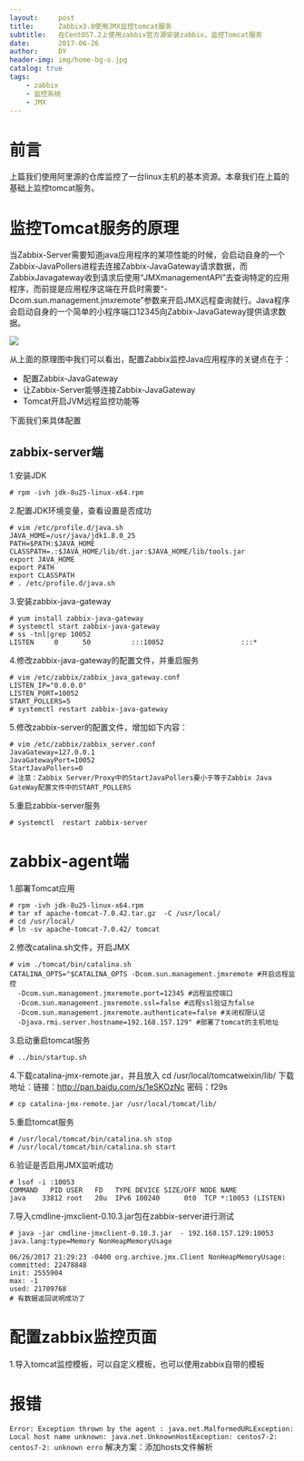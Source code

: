 ```yaml
---
layout:     post
title:      Zabbix3.0使用JMX监控tomcat服务
subtitle:   在CentOS7.2上使用zabbix官方源安装zabbix，监控Tomcat服务
date:       2017-06-26
author:     DY
header-img: img/home-bg-o.jpg
catalog: true
tags:
    - zabbix
    - 监控系统
    - JMX
---
```

# 前言

上篇我们使用阿里源的仓库监控了一台linux主机的基本资源。本章我们在上篇的基础上监控tomcat服务。

# 监控Tomcat服务的原理

当Zabbix-Server需要知道java应用程序的某项性能的时候，会启动自身的一个Zabbix-JavaPollers进程去连接Zabbix-JavaGateway请求数据，而ZabbixJavagateway收到请求后使用“JMXmanagementAPI”去查询特定的应用程序，而前提是应用程序这端在开启时需要“-Dcom.sun.management.jmxremote”参数来开启JMX远程查询就行。Java程序会启动自身的一个简单的小程序端口12345向Zabbix-JavaGateway提供请求数据。

![](http://www.msbgn.cn/msbgn/tomcat211.png)

从上面的原理图中我们可以看出，配置Zabbix监控Java应用程序的关键点在于：
- 配置Zabbix-JavaGateway
- 让Zabbix-Server能够连接Zabbix-JavaGateway
- Tomcat开启JVM远程监控功能等

下面我们来具体配置

## zabbix-server端

1.安装JDK
```
# rpm -ivh jdk-8u25-linux-x64.rpm 
```
2.配置JDK环境变量，查看设置是否成功
```
# vim /etc/profile.d/java.sh
JAVA_HOME=/usr/java/jdk1.8.0_25
PATH=$PATH:$JAVA_HOME
CLASSPATH=.:$JAVA_HOME/lib/dt.jar:$JAVA_HOME/lib/tools.jar
export JAVA_HOME
export PATH
export CLASSPATH
# . /etc/profile.d/java.sh
```
3.安装zabbix-java-gateway
```
# yum install zabbix-java-gateway
# systemctl start zabbix-java-gateway
# ss -tnl|grep 10052
LISTEN     0      50          :::10052                   :::*  
```
4.修改zabbix-java-gateway的配置文件，并重启服务
```
# vim /etc/zabbix/zabbix_java_gateway.conf
LISTEN_IP="0.0.0.0"
LISTEN_PORT=10052
START_POLLERS=5
# systemctl restart zabbix-java-gateway
```
5.修改zabbix-server的配置文件，增加如下内容：
```
# vim /etc/zabbix/zabbix_server.conf
JavaGateway=127.0.0.1
JavaGatewayPort=10052
StartJavaPollers=0
# 注意：Zabbix Server/Proxy中的StartJavaPollers要小于等于Zabbix Java GateWay配置文件中的START_POLLERS
```
5.重启zabbix-server服务
```
# systemctl  restart zabbix-server
```

# zabbix-agent端
1.部署Tomcat应用
```
# rpm -ivh jdk-8u25-linux-x64.rpm 
# tar xf apache-tomcat-7.0.42.tar.gz  -C /usr/local/
# cd /usr/local/
# ln -sv apache-tomcat-7.0.42/ tomcat
```
2.修改catalina.sh文件，开启JMX
```
# vim ./tomcat/bin/catalina.sh
CATALINA_OPTS="$CATALINA_OPTS -Dcom.sun.management.jmxremote #开启远程监控
  -Dcom.sun.management.jmxremote.port=12345 #远程监控端口
  -Dcom.sun.management.jmxremote.ssl=false #远程ssl验证为false
  -Dcom.sun.management.jmxremote.authenticate=false #关闭权限认证
  -Djava.rmi.server.hostname=192.168.157.129" #部署了tomcat的主机地址
```
3.启动重启tomcat服务
```
# ../bin/startup.sh 
```
4.下载catalina-jmx-remote.jar，并且放入 cd /usr/local/tomcatweixin/lib/
下载地址：链接：http://pan.baidu.com/s/1eSKOzNc 密码：f29s
```
# cp catalina-jmx-remote.jar /usr/local/tomcat/lib/
```
5.重启tomcat服务
```
# /usr/local/tomcat/bin/catalina.sh stop
# /usr/local/tomcat/bin/catalina.sh start
```
6.验证是否启用JMX监听成功
```
# lsof -i :10053
COMMAND   PID USER   FD   TYPE DEVICE SIZE/OFF NODE NAME
java    33812 root   20u  IPv6 100240      0t0  TCP *:10053 (LISTEN)
```
7.导入cmdline-jmxclient-0.10.3.jar包在zabbix-server进行测试
```
# java -jar cmdline-jmxclient-0.10.3.jar  - 192.168.157.129:10053 java.lang:type=Memory NonHeapMemoryUsage

06/26/2017 21:29:23 -0400 org.archive.jmx.Client NonHeapMemoryUsage: 
committed: 22478848
init: 2555904
max: -1
used: 21709768
# 有数据返回说明成功了
```

# 配置zabbix监控页面
1.导入tomcat监控模板，可以自定义模板，也可以使用zabbix自带的模板


# 报错
`Error: Exception thrown by the agent : java.net.MalformedURLException: Local host name unknown: java.net.UnknownHostException: centos7-2: centos7-2: unknown erro`
解决方案：添加hosts文件解析


